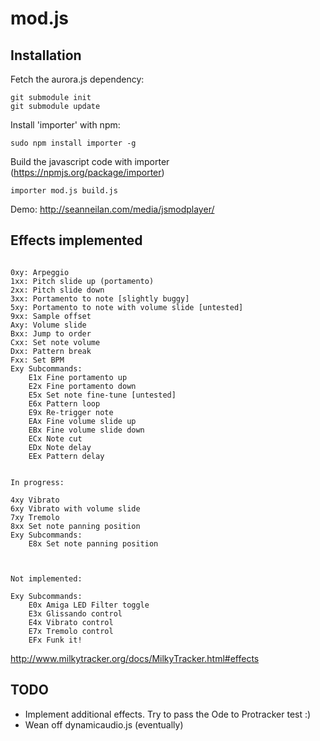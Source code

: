 mod.js
======


Installation
------------

Fetch the aurora.js dependency:

    git submodule init
    git submodule update

Install 'importer' with npm:

    sudo npm install importer -g

Build the javascript code with importer (https://npmjs.org/package/importer)

    importer mod.js build.js


Demo: http://seanneilan.com/media/jsmodplayer/

Effects implemented
-------------------

```

0xy: Arpeggio
1xx: Pitch slide up (portamento)
2xx: Pitch slide down
3xx: Portamento to note [slightly buggy]
5xy: Portamento to note with volume slide [untested]
9xx: Sample offset
Axy: Volume slide
Bxx: Jump to order
Cxx: Set note volume
Dxx: Pattern break
Fxx: Set BPM
Exy Subcommands:
	E1x Fine portamento up
	E2x Fine portamento down
	E5x Set note fine-tune [untested]
	E6x Pattern loop
	E9x Re-trigger note
	EAx Fine volume slide up
	EBx Fine volume slide down
	ECx Note cut
	EDx Note delay
	EEx Pattern delay


In progress:

4xy Vibrato
6xy Vibrato with volume slide
7xy Tremolo
8xx Set note panning position
Exy Subcommands:
	E8x Set note panning position



Not implemented:

Exy Subcommands:
	E0x Amiga LED Filter toggle
	E3x Glissando control
	E4x Vibrato control
	E7x Tremolo control
	EFx Funk it!

```

http://www.milkytracker.org/docs/MilkyTracker.html#effects

TODO
----

* Implement additional effects. Try to pass the Ode to Protracker test :)
* Wean off dynamicaudio.js (eventually)

